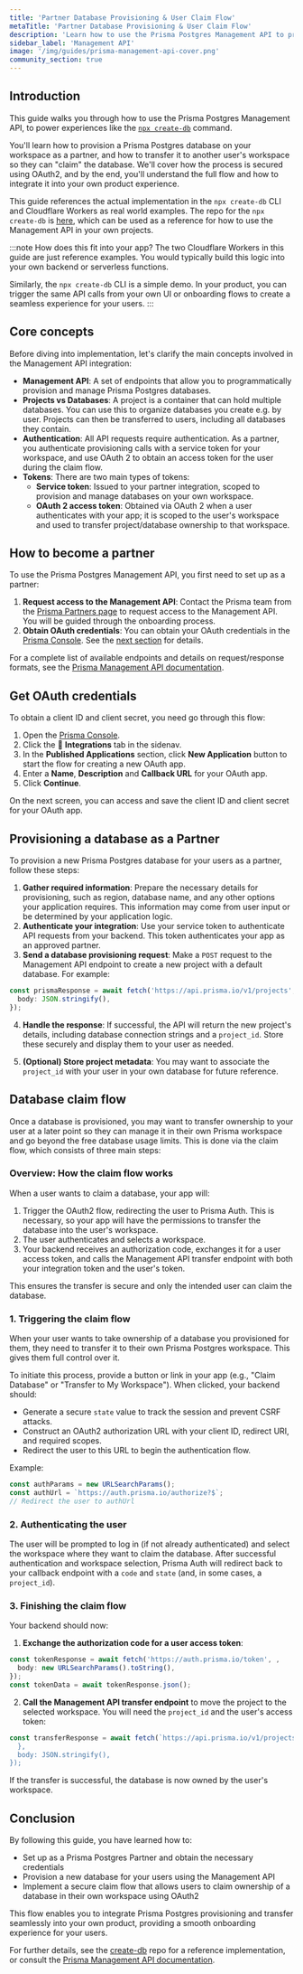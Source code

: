 ```yaml
---
title: 'Partner Database Provisioning & User Claim Flow'
metaTitle: 'Partner Database Provisioning & User Claim Flow'
description: 'Learn how to use the Prisma Postgres Management API to provision and claim databases'
sidebar_label: 'Management API'
image: '/img/guides/prisma-management-api-cover.png'
community_section: true
---
```


## Introduction

This guide walks you through how to use the Prisma Postgres Management API, to power experiences like the [`npx create-db`](https://create-db.prisma.io/) command.

You'll learn how to provision a Prisma Postgres database on your workspace as a partner, and how to transfer it to another user's workspace so they can "claim" the database. We'll cover how the process is secured using OAuth2, and by the end, you'll understand the full flow and how to integrate it into your own product experience.

This guide references the actual implementation in the `npx create-db` CLI and Cloudflare Workers as real world examples. The repo for the `npx create-db` is [here](https://github.com/prisma/create-db), which can be used as a reference for how to use the Management API in your own projects.

:::note How does this fit into your app?
The two Cloudflare Workers in this guide are just reference examples. You would typically build this logic into your own backend or serverless functions.

Similarly, the `npx create-db` CLI is a simple demo. In your product, you can trigger the same API calls from your own UI or onboarding flows to create a seamless experience for your users.
:::

## Core concepts

Before diving into implementation, let's clarify the main concepts involved in the Management API integration:

- **Management API**: A set of endpoints that allow you to programmatically provision and manage Prisma Postgres databases.
- **Projects vs Databases**: A project is a container that can hold multiple databases. You can use this to organize databases you create e.g. by user. Projects can then be transferred to users, including all databases they contain.
- **Authentication**: All API requests require authentication. As a partner, you authenticate provisioning calls with a service token for your workspace, and use OAuth 2 to obtain an access token for the user during the claim flow.
- **Tokens**: There are two main types of tokens:
  - **Service token**: Issued to your partner integration, scoped to provision and manage databases on your own workspace.
  - **OAuth 2 access token**: Obtained via OAuth 2 when a user authenticates with your app; it is scoped to the user's workspace and used to transfer project/database ownership to that workspace.

## How to become a partner

To use the Prisma Postgres Management API, you first need to set up as a partner:

1. **Request access to the Management API**: Contact the Prisma team from the [Prisma Partners page](https://www.prisma.io/partners) to request access to the Management API. You will be guided through the onboarding process.
2. **Obtain OAuth credentials**: You can obtain your OAuth credentials in the [Prisma Console](https://console.prisma.io). See the [next section](#get-oauth-credentials) for details.

For a complete list of available endpoints and details on request/response formats, see the [Prisma Management API documentation](/postgres/introduction/management-api).

## Get OAuth credentials

To obtain a client ID and client secret, you need go through this flow:

1. Open the [Prisma Console](https://console.prisma.io).
1. Click the 🧩 **Integrations** tab in the sidenav.
1. In the **Published Applications** section, click **New Application** button to start the flow for creating a new OAuth app.
1. Enter a **Name**, **Description** and **Callback URL** for your OAuth app.
1. Click **Continue**.

On the next screen, you can access and save the client ID and client secret for your OAuth app.

## Provisioning a database as a Partner

To provision a new Prisma Postgres database for your users as a partner, follow these steps:

1. **Gather required information**: Prepare the necessary details for provisioning, such as region, database name, and any other options your application requires. This information may come from user input or be determined by your application logic.
2. **Authenticate your integration**: Use your service token to authenticate API requests from your backend. This token authenticates your app as an approved partner.
3. **Send a database provisioning request**: Make a `POST` request to the Management API endpoint to create a new project with a default database. For example:

```ts
const prismaResponse = await fetch('https://api.prisma.io/v1/projects', ,
  body: JSON.stringify(),
});
```

4. **Handle the response**: If successful, the API will return the new project's details, including database connection strings and a `project_id`. Store these securely and display them to your user as needed.

5. **(Optional) Store project metadata**: You may want to associate the `project_id` with your user in your own database for future reference.

## Database claim flow

Once a database is provisioned, you may want to transfer ownership to your user at a later point so they can manage it in their own Prisma workspace and go beyond the free database usage limits. This is done via the claim flow, which consists of three main steps:

### Overview: How the claim flow works

When a user wants to claim a database, your app will:

1. Trigger the OAuth2 flow, redirecting the user to Prisma Auth. This is necessary, so your app will have the permissions to transfer the database into the user's workspace.
2. The user authenticates and selects a workspace.
3. Your backend receives an authorization code, exchanges it for a user access token, and calls the Management API transfer endpoint with both your integration token and the user's token.

This ensures the transfer is secure and only the intended user can claim the database.

### 1. Triggering the claim flow

When your user wants to take ownership of a database you provisioned for them, they need to transfer it to their own Prisma Postgres workspace. This gives them full control over it.

To initiate this process, provide a button or link in your app (e.g., "Claim Database" or "Transfer to My Workspace"). When clicked, your backend should:

- Generate a secure `state` value to track the session and prevent CSRF attacks.
- Construct an OAuth2 authorization URL with your client ID, redirect URI, and required scopes.
- Redirect the user to this URL to begin the authentication flow.

Example:

```ts
const authParams = new URLSearchParams();
const authUrl = `https://auth.prisma.io/authorize?$`;
// Redirect the user to authUrl
```

### 2. Authenticating the user

The user will be prompted to log in (if not already authenticated) and select the workspace where they want to claim the database. After successful authentication and workspace selection, Prisma Auth will redirect back to your callback endpoint with a `code` and `state` (and, in some cases, a `project_id`).

### 3. Finishing the claim flow

Your backend should now:

1. **Exchange the authorization code for a user access token**:

```ts
const tokenResponse = await fetch('https://auth.prisma.io/token', ,
  body: new URLSearchParams().toString(),
});
const tokenData = await tokenResponse.json();
```

2. **Call the Management API transfer endpoint** to move the project to the selected workspace. You will need the `project_id` and the user's access token:

```ts
const transferResponse = await fetch(`https://api.prisma.io/v1/projects/$/transfer`, `,
  },
  body: JSON.stringify(),
});
```

If the transfer is successful, the database is now owned by the user's workspace.

## Conclusion

By following this guide, you have learned how to:

- Set up as a Prisma Postgres Partner and obtain the necessary credentials
- Provision a new database for your users using the Management API
- Implement a secure claim flow that allows users to claim ownership of a database in their own workspace using OAuth2

This flow enables you to integrate Prisma Postgres provisioning and transfer seamlessly into your own product, providing a smooth onboarding experience for your users.

For further details, see the [create-db](https://github.com/prisma/create-db) repo for a reference implementation, or consult the [Prisma Management API documentation](/postgres/introduction/management-api).

